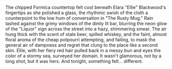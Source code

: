 The chipped Formica countertop felt cool beneath Elara "Ellie" Blackwood's fingertips as she polished a glass, the rhythmic swish of the cloth a counterpoint to the low hum of conversation in "The Rusty Mug."  Rain lashed against the grimy windows of the dimly lit bar, blurring the neon glow of the "Liquor" sign across the street into a hazy, shimmering smear.  The air hung thick with the scent of stale beer, spilled whiskey, and the faint, almost floral aroma of the cheap potpourri attempting, and failing, to mask the general air of dampness and regret that clung to the place like a second skin.  Ellie, with her fiery red hair pulled back in a messy bun and eyes the color of a stormy sea, surveyed her domain.  It wasn't glamorous, not by a long shot, but it was hers.  And tonight, something felt… different.
